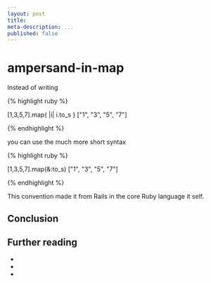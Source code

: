 ```yaml
---
layout: post
title:
meta-description: ...
published: false
---
```

# ampersand-in-map
Instead of writing

{% highlight ruby %}

[1,3,5,7].map{ |i| i.to_s }
["1", "3", "5", "7"]

{% endhighlight %}

you can use the much more short syntax

{% highlight ruby %}

[1,3,5,7].map(&:to_s)
["1", "3", "5", "7"]

{% endhighlight %}

This convention made it from Rails in the core Ruby language it self.



## Conclusion

## Further reading

-
-
-



